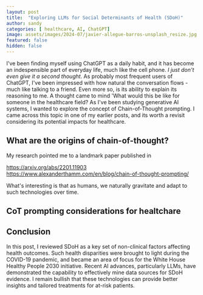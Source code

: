 ```yaml
---
layout: post
title:  "Exploring LLMs for Social Determinants of Health (SDoH)"
author: sandy
categories: [ healthcare, AI, ChatGPT]
image: assets/images/2024-07/javier-allegue-barros-unsplash_resize.jpg
featured: false
hidden: false
---
```


I've been finding myself using ChatGPT as a daily habit, and it has become an indespensible part of everyday life, much like the cell phone.  *I just don't even give it a second thought*.  As probably most frequent users of ChatGPT, I've been impressed with how natural the conversation flows - much like talking to a friend.  Even more so, is its ability to explain its reasoning to me.  A thought came to mind 'What would this be like for someone in the healthcare field?  As I've been studying generative AI systems, I wanted to explore the concept of Chain-of-Thought prompting.  I came across this topic in one of my earlier posts, and its worth a revisit considering its potential impacts for healthcare.

## What are the origins of chain-of-thought? 
My research pointed me to a landmark paper published in 

https://arxiv.org/abs/2201.11903
https://www.alexanderthamm.com/en/blog/chain-of-thought-prompting/

What's interesting is that as humans, we naturally gravitate and adapt to such technologies over time. 

## CoT prompting considerations for healtchare

## Conclusion
In this post, I reviewed SDoH as a key set of non-clinical factors affecting health outcomes.  Such health disparities were brought to light during the COVID-19 pandemic, and became an area of focus for the White House Healthy People 2030 initiative.  Recent AI advances, particularly LLMs, have demonstrated the capability to effectively mine data sources for SDoH evidence.  I remain bullish that these technologies can provide better insights and tailored treatments for at-risk patients.